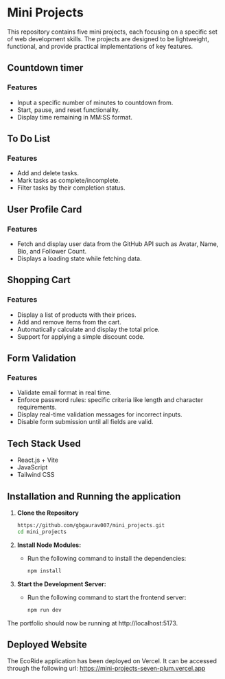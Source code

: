 # Mini Projects

This repository contains five mini projects, each focusing on a specific set of web development skills. The projects are designed to be lightweight, functional, and provide practical implementations of key features.

## Countdown timer

### Features

- Input a specific number of minutes to countdown from.
- Start, pause, and reset functionality.
- Display time remaining in MM:SS format.

## To Do List

### Features

- Add and delete tasks.
- Mark tasks as complete/incomplete.
- Filter tasks by their completion status.

## User Profile Card

### Features

- Fetch and display user data from the GitHub API such as Avatar, Name, Bio, and Follower Count.
- Displays a loading state while fetching data.

## Shopping Cart

### Features

- Display a list of products with their prices.
- Add and remove items from the cart.
- Automatically calculate and display the total price.
- Support for applying a simple discount code.

## Form Validation

### Features

- Validate email format in real time.
- Enforce password rules: specific criteria like length and character requirements.
- Display real-time validation messages for incorrect inputs.
- Disable form submission until all fields are valid.

## Tech Stack Used

  - React.js + Vite
  - JavaScript
  - Tailwind CSS

## Installation and Running the application

1. **Clone the Repository**

   ```bash
   https://github.com/gbgaurav007/mini_projects.git
   cd mini_projects
   ```

2. **Install Node Modules:**
    - Run the following command to install the dependencies:
      ```sh
      npm install
      ```

3. **Start the Development Server:**
    - Run the following command to start the frontend server:
      ```sh
      npm run dev
      ```

The portfolio should now be running at http://localhost:5173.

## Deployed Website

The EcoRide application has been deployed on Vercel. It can be accessed through the following url: https://mini-projects-seven-plum.vercel.app